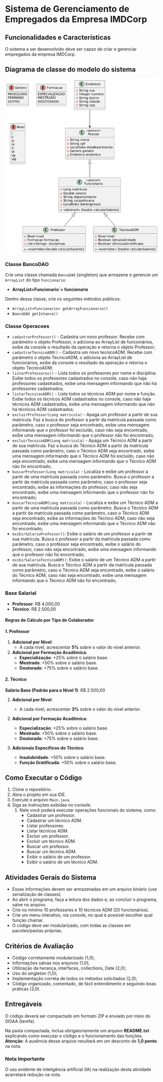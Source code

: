 # Sistema de Gerenciamento de Empregados da Empresa IMDCorp

## Funcionalidades e Características

O sistema a ser desenvolvido deve ser capaz de criar e gerenciar empregados da empresa IMDCorp.

## Diagrama de classe do modelo do sistema

![Diagrama de classe](class-diagram.png)

### Classe BancoDAO

Crie uma classe chamada `BancoDAO` (singleton) que armazene e gerencie um `ArrayList` do tipo `Funcionario`:

- **ArrayList<Funcionario`> funcionario**

Dentro dessa classe, crie os seguintes métodos públicos:

- `ArrayList<Funcionario> getArrayFuncionario()`
- `BancoDAO getIntance()`

### Classe Operacoes

- `cadastrarProfessor()` - Cadastra um novo professor. Recebe com parâmetro o objeto Professor, o adiciona ao ArrayList de funcionários, exibe da console o resultado da operação e retorna o objeto Professor;
- `cadastrarTecnicoADM()` - Cadastra um novo tecnicoADM. Recebe com parâmetro o objeto TecnicoADM, o adiciona ao ArrayList de funcionários, exibe da console o resultado da operação e retorna o objeto TecnicoADM;
- `listarProfessores()` - Lista todos os professores por nome e disciplina. Exibe todos os professores cadastrados no console, caso não haja professores cadastrados, exibe uma mensagem informando que não há professores cadastrados;
- `listarTecnicosADM()` - Lista todos os técnicos ADM por nome e função. Exibe todos os técnicos ADM cadastrados no console, caso não haja técnicos ADM cadastrados, exibe uma mensagem informando que não há técnicos ADM cadastrados;
- `excluirProfessor(Long matricula)` - Apaga um professor a partir de sua matrícula. Faz a busca do professor a partir da matrícula passada como parâmetro, caso o professor seja encontrado, exibe uma mensagem informando que o professor foi excluído, caso não seja encontrado, exibe uma mensagem informando que o professor não foi encontrado;
- `excluirTecnicoADM(Long matricula)` - Apaga um Técnico ADM a partir de sua matrícula. Faz a busca do Técnico ADM a partir da matrícula passada como parâmetro, caso o Técnico ADM seja encontrado, exibe uma mensagem informando que o Técnico ADM foi excluído, caso não seja encontrado, exibe uma mensagem informando que o Técnico ADM não foi encontrado;
- `buscarProfessor(Long matricula)` - Localiza e exibe um professor a partir de uma matrícula passada como parâmetro. Busca o professor a partir da matrícula passada como parâmetro, caso o professor seja encontrado, exibe as informações do professor, caso não seja encontrado, exibe uma mensagem informando que o professor não foi encontrado;
- `buscarTecnicoADM(Long matricula)` - Localiza e exibe um Técnico ADM a partir de uma matrícula passada como parâmetro. Busca o Técnico ADM a partir da matrícula passada como parâmetro, caso o Técnico ADM seja encontrado, exibe as informações do Técnico ADM, caso não seja encontrado, exibe uma mensagem informando que o Técnico ADM não foi encontrado;
- `exibirSalarioProfessor()`: Exibe o salário de um professor a partir de sua matrícula. Busca o professor a partir da matrícula passada como parâmetro, caso o professor seja encontrado, exibe o salário do professor, caso não seja encontrado, exibe uma mensagem informando que o professor não foi encontrado;
- `exibirSalarioTecnicoADM()`: Exibe o salário de um Técnico ADM a partir de sua matrícula. Busca o Técnico ADM a partir da matrícula passada como parâmetro, caso o Técnico ADM seja encontrado, exibe o salário do Técnico ADM, caso não seja encontrado, exibe uma mensagem informando que o Técnico ADM não foi encontrado;

### Base Salarial

- **Professor**: R$ 4.000,00  
- **Técnico**: R$ 2.500,00  

#### Regras de Cálculo por Tipo de Colaborador

#### **1. Professor**

1. **Adicional por Nível**:
   - A cada nível, acrescentar **5%** sobre o valor do nível anterior.
2. **Adicional por Formação Acadêmica**:
   - **Especialização**: +25% sobre o salário base.  
   - **Mestrado**: +50% sobre o salário base.  
   - **Doutorado**: +75% sobre o salário base.  

#### **2. Técnico**

**Salário Base (Padrão para o Nível 1)**: R$ 2.500,00  

1. **Adicional por Nível**:

   - A cada nível, acrescentar **3%** sobre o valor do nível anterior.
2. **Adicional por Formação Acadêmica**:
   - **Especialização**: +25% sobre o salário base.  
   - **Mestrado**: +50% sobre o salário base.  
   - **Doutorado**: +75% sobre o salário base.  
3. **Adicionais Específicos do Técnico**:
   - **Insalubridade**: +50% sobre o salário base.  
   - **Função Gratificada**: +50% sobre o salário base.  

## Como Executar o Código

1. Clone o repositório.
2. Abra o projeto em sua IDE.
3. Execute o arquivo `Main.java`.
4. Siga as instruções exibidas no console.
   1. Nele você poderá executar operações funcionais do sistema, como:
      - Cadastrar um professor.
      - Cadastrar um técnico ADM.
      - Listar professores.
      - Listar técnicos ADM.
      - Excluir um professor.
      - Excluir um técnico ADM.
      - Buscar um professor.
      - Buscar um técnico ADM.
      - Exibir o salário de um professor.
      - Exibir o salário de um técnico ADM.

## Atividades Gerais do Sistema

- Essas informações devem ser armazenadas em um arquivo binário (use serialização de classes).
- Ao abrir o programa, faça a leitura dos dados e, ao concluir o programa, salve no arquivo.
- Crie no mínimo 10 professores e 10 técnicos ADM (20 funcionários).
- Crie um menu interativo, via console, no qual é possível escolher qual função chamar.
- O código deve ser modularizado, com todas as classes em pacotes/pastas próprias.

## Critérios de Avaliação

- Código corretamente modularizado (1,0);
- Informações salvas nos arquivos (1,0);
- Utilização da herança, interfaces, collections, Date (2,0);
- Uso do singleton (1,0);
- Implementação correta de todos os métodos solicitados (2,0);
- Código organizado, comentado, de fácil entendimento e seguindo boas práticas (3,0).

## Entregáveis

O código deverá ser compactado em formato ZIP e enviado por meio do SIGAA (tarefa).

Na pasta compactada, inclua obrigatoriamente um arquivo **README.txt** explicando como executar o código e o funcionamento das funções.
**Atenção**: A ausência desse arquivo resultará em um desconto de **1,0 ponto** na nota.

### Nota Importante

O uso evidente de inteligência artificial (IA) na realização desta atividade acarretará redução na nota.
